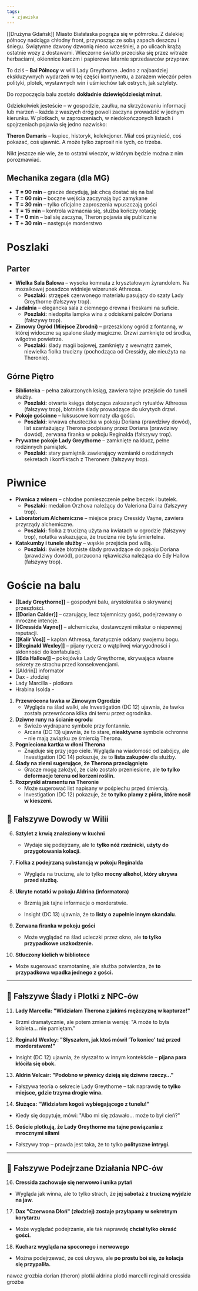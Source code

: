 ```yaml
---
tags:
  - zjawiska
---
```

[[Drużyna Gdańsk]]
Miasto Białałaska pogrąża się w półmroku. Z dalekiej północy nadciąga chłodny front, przynosząc ze sobą zapach deszczu i śniegu. Świątynne dzwony dzwonią nieco wcześniej, a po ulicach krążą ostatnie wozy z dostawami. Wieczorne światło przeciska się przez witraże herbaciarni, okiennice karczm i papierowe latarnie sprzedawców przypraw.

To dziś – **Bal Północy** w willi Lady Greythorne. Jedno z najbardziej ekskluzywnych wydarzeń w tej części kontynentu, a zarazem wieczór pełen polityki, plotek, wystawnych win i uśmiechów tak ostrych, jak sztylety.

Do rozpoczęcia balu zostało **dokładnie dziewięćdziesiąt minut**.

Gdziekolwiek jesteście – w gospodzie, zaułku, na skrzyżowaniu informacji lub marzeń – każda z waszych dróg powoli zaczyna prowadzić w jednym kierunku. W plotkach, w zaproszeniach, w niedokończonych listach i spojrzeniach pojawia się jedno nazwisko:

**Theron Damaris** – kupiec, historyk, kolekcjoner. Miał coś przynieść, coś pokazać, coś ujawnić. A może tylko zaprosił nie tych, co trzeba.

Nikt jeszcze nie wie, że to ostatni wieczór, w którym będzie można z nim porozmawiać.

## **Mechanika zegara (dla MG)**
- **T = 90 min** – gracze decydują, jak chcą dostać się na bal
- **T = 60 min** – boczne wejścia zaczynają być zamykane
- **T = 30 min** – tylko oficjalne zaproszenia wpuszczają gości
- **T = 15 min** – kontrola wzmacnia się, służba kończy rotację
- **T = 0 min** – bal się zaczyna, Theron pojawia się publicznie
- **T + 30 min** – następuje morderstwo
# **Poszlaki**
## **Parter**
- **Wielka Sala Balowa** – wysoka komnata z kryształowym żyrandolem. Na mozaikowej posadzce widnieje wizerunek Athreosa.
    - **Poszlaki:** strzępek czerwonego materiału pasujący do szaty Lady Greythorne (fałszywy trop).  
- **Jadalnia** – elegancka sala z ciemnego drewna i freskami na suficie.
    - **Poszlaki:** niedopita lampka wina z odciskami palców Doriana (fałszywy trop).        
- **Zimowy Ogród (Miejsce Zbrodni)** – przeszklony ogród z fontanną, w której widoczne są spalone ślady magiczne. Drzwi zamknięte od środka, wilgotne powietrze.
    - **Poszlaki:** ślady magii bojowej, zamknięty z wewnątrz zamek, niewielka fiolka trucizny (pochodząca od Cressidy, ale nieużyta na Theronie).        
## **Górne Piętro**
- **Biblioteka** – pełna zakurzonych ksiąg, zawiera tajne przejście do tuneli służby.
    - **Poszlaki:** otwarta księga dotycząca zakazanych rytuałów Athreosa (fałszywy trop), błotniste ślady prowadzące do ukrytych drzwi.        
- **Pokoje gościnne** – luksusowe komnaty dla gości.
    - **Poszlaki:** krwawa chusteczka w pokoju Doriana (prawdziwy dowód), list szantażujący Therona podpisany przez Doriana (prawdziwy dowód), zerwana firanka w pokoju Reginalda (fałszywy trop).
- **Prywatne pokoje Lady Greythorne** – zamknięte na klucz, pełne rodzinnych pamiątek.
    - **Poszlaki:** stary pamiętnik zawierający wzmianki o rodzinnych sekretach i konfliktach z Theronem (fałszywy trop).
# **Piwnice**
- **Piwnica z winem** – chłodne pomieszczenie pełne beczek i butelek.
    - **Poszlaki:** medalion Orzhova należący do Valeriona Daina (fałszywy trop).      
- **Laboratorium Alchemiczne** – miejsce pracy Cressidy Vayne, zawiera przyrządy alchemiczne.
    - **Poszlaki:** fiolka z trucizną użyta na kwiatach w ogrodzie (fałszywy trop), notatka wskazująca, że trucizna nie była śmiertelna.
- **Katakumby i tunele służby** – wąskie przejścia pod willą.
    - **Poszlaki:** świeże błotniste ślady prowadzące do pokoju Doriana (prawdziwy dowód), porzucona rękawiczka należąca do Edy Hallow (fałszywy trop).
# **Goście na balu**
- **[[Lady Greythorne]]** – gospodyni balu, arystokratka o skrywanej przeszłości. 
- **[[Dorian Calder]]** – czarujący, lecz tajemniczy gość, podejrzewany o mroczne intencje.
- **[[Cressida Vayne]]** – alchemiczka, dostawczyni mikstur o niepewnej reputacji.
- **[[Kalir Vos]]** – kapłan Athreosa, fanatycznie oddany swojemu bogu.
- **[[Reginald Wexley]]** – pijany rycerz o wątpliwej wiarygodności i skłonności do konfabulacji.
- **[[Eda Hallow]]** – pokojówka Lady Greythorne, skrywająca własne sekrety ze strachu przed konsekwencjami.
- [[Aldrin]] informator
- Dax - złodziej
- Lady Marcilla - plotkara
- Hrabina Isolda - 

1. **Przewrócona ławka w Zimowym Ogrodzie**
    - Wygląda na ślad walki, ale Investigation (DC 12) ujawnia, że ławka została przewrócona kilka dni temu przez ogrodnika.
2. **Dziwne runy na ścianie ogrodu**
    - Świeżo wydrapane symbole przy fontannie.
    - Arcana (DC 13) ujawnia, że to stare, **nieaktywne** symbole ochronne – nie mają związku ze śmiercią Therona.
3. **Pognieciona kartka w dłoni Therona**
    - Znajduje się przy jego ciele. Wygląda na wiadomość od zabójcy, ale Investigation (DC 14) pokazuje, że to **lista zakupów** dla służby.
4. **Ślady na ziemi sugerujące, że Therona przeciągnięto**
    - Gracze mogą założyć, że ciało zostało przeniesione, ale **to tylko deformacje terenu od korzeni roślin.**
5. **Rozpryski atramentu na Theronie**
    - Może sugerować list napisany w pośpiechu przed śmiercią.
    - Investigation (DC 12) pokazuje, że **to tylko plamy z pióra, które nosił w kieszeni.**
## **📌 Fałszywe Dowody w Wilii**

6. **Sztylet z krwią znaleziony w kuchni**
    
    - Wydaje się podejrzany, ale to **tylko nóż rzeźnicki, użyty do przygotowania kolacji**.
        
7. **Fiolka z podejrzaną substancją w pokoju Reginalda**
    
    - Wygląda na truciznę, ale to tylko **mocny alkohol, który ukrywa przed służbą.**
        
8. **Ukryte notatki w pokoju Aldrina (informatora)**
    
    - Brzmią jak tajne informacje o morderstwie.
        
    - Insight (DC 13) ujawnia, że to **listy o zupełnie innym skandalu**.
        
9. **Zerwana firanka w pokoju gości**
    
    - Może wyglądać na ślad ucieczki przez okno, ale **to tylko przypadkowe uszkodzenie.**
        
10. **Stłuczony kielich w bibliotece**
    

- Może sugerować szamotaninę, ale służba potwierdza, że **to przypadkowa wpadka jednego z gości.**
    

---

## **📌 Fałszywe Ślady i Plotki z NPC-ów**

11. **Lady Marcella: "Widziałam Therona z jakimś mężczyzną w kapturze!"**
    

- Brzmi dramatycznie, ale potem zmienia wersję: "A może to była kobieta… nie pamiętam."
    

12. **Reginald Wexley: "Słyszałem, jak ktoś mówił ‘To koniec’ tuż przed morderstwem!"**
    

- Insight (DC 12) ujawnia, że słyszał to w innym kontekście – **pijana para kłóciła się obok.**
    

13. **Aldrin Velcair: "Podobno w piwnicy dzieją się dziwne rzeczy…"**
    

- Fałszywa teoria o sekrecie Lady Greythorne – tak naprawdę **to tylko miejsce, gdzie trzyma drogie wina.**
    

14. **Służąca: "Widziałam kogoś wybiegającego z tunelu!"**
    

- Kiedy się dopytuje, mówi: "Albo mi się zdawało… może to był cień?"
    

15. **Goście plotkują, że Lady Greythorne ma tajne powiązania z mrocznymi siłami**
    

- Fałszywy trop – prawda jest taka, że to tylko **polityczne intrygi.**
    

---

## **📌 Fałszywe Podejrzane Działania NPC-ów**

16. **Cressida zachowuje się nerwowo i unika pytań**
    

- Wygląda jak winna, ale to tylko strach, że **jej sabotaż z trucizną wyjdzie na jaw.**
    

17. **Dax "Czerwona Dłoń" (złodziej) zostaje przyłapany w sekretnym korytarzu**
    

- Może wyglądać podejrzanie, ale tak naprawdę **chciał tylko okraść gości.**
    

18. **Kucharz wygląda na spoconego i nerwowego**
    

- Można podejrzewać, że coś ukrywa, ale **po prostu boi się, że kolacja się przypaliła.**

nawoz
grozbia dorian (theron)
plotki aldrina
plotki marcelli 
reginald 
cressida grozba 